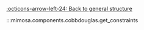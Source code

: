 [:octicons-arrow-left-24: Back to general structure](index.md)

:::mimosa.components.cobbdouglas.get_constraints
